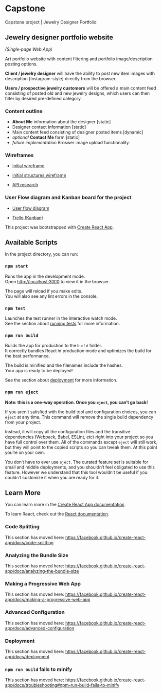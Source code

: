 # Capstone
Capstone project | Jewelry Designer Portfolio


## Jewelry designer portfolio website
_(Single-page Web App)_

Art portfolio website with content filtering and portfolio image/description posting options.

**Client / jewelry designer** will have the ability to post new item images with description [Instagram-style] directly from the browser.

**Users / prospective jewelry customers** will be offered a main content feed consisting of posted old and new jewelry designs, which users can then filter by desired pre-defined category.

### Content outline

- **About Me** information about the designer [static]
- Designer contact information [static]
- Main content feed consisting of designer posted items [dynamic]
- _optional_ **Contact Me** form [static]
- _future implementation_ Broswer image upload functionality.

### Wireframes 

- <a href="https://github.com/free4mOriginal/capstone-react-app/blob/master/docs/Wireframe.jpg" title="Initial wireframe">Initial wireframe</a>

- <a href="https://github.com/free4mOriginal/capstone-react-app/blob/master/docs/Initial-structures.jpg" title="User flow diagram">Initial structures wireframe</a>

- <a href="https://github.com/free4mOriginal/capstone/blob/master/docs/APIs-.jpg" title="User flow diagram">API research</a>

### User Flow diagram and Kanban board for the project

- <a href="https://github.com/free4mOriginal/capstone-react-app/blob/master/docs/Capstone-diagram.pdf" title="User flow diagram">User flow diagram</a>

- <a href="https://trello.com/b/hnqw7xVf/capstone-jewelry-portfolio" title="User flow diagram" target="_black">Trello (Kanban)</a>



This project was bootstrapped with [Create React App](https://github.com/facebook/create-react-app).

## Available Scripts

In the project directory, you can run:

### `npm start`

Runs the app in the development mode.<br>
Open [http://localhost:3000](http://localhost:3000) to view it in the browser.

The page will reload if you make edits.<br>
You will also see any lint errors in the console.

### `npm test`

Launches the test runner in the interactive watch mode.<br>
See the section about [running tests](https://facebook.github.io/create-react-app/docs/running-tests) for more information.

### `npm run build`

Builds the app for production to the `build` folder.<br>
It correctly bundles React in production mode and optimizes the build for the best performance.

The build is minified and the filenames include the hashes.<br>
Your app is ready to be deployed!

See the section about [deployment](https://facebook.github.io/create-react-app/docs/deployment) for more information.

### `npm run eject`

**Note: this is a one-way operation. Once you `eject`, you can’t go back!**

If you aren’t satisfied with the build tool and configuration choices, you can `eject` at any time. This command will remove the single build dependency from your project.

Instead, it will copy all the configuration files and the transitive dependencies (Webpack, Babel, ESLint, etc) right into your project so you have full control over them. All of the commands except `eject` will still work, but they will point to the copied scripts so you can tweak them. At this point you’re on your own.

You don’t have to ever use `eject`. The curated feature set is suitable for small and middle deployments, and you shouldn’t feel obligated to use this feature. However we understand that this tool wouldn’t be useful if you couldn’t customize it when you are ready for it.

## Learn More

You can learn more in the [Create React App documentation](https://facebook.github.io/create-react-app/docs/getting-started).

To learn React, check out the [React documentation](https://reactjs.org/).

### Code Splitting

This section has moved here: https://facebook.github.io/create-react-app/docs/code-splitting

### Analyzing the Bundle Size

This section has moved here: https://facebook.github.io/create-react-app/docs/analyzing-the-bundle-size

### Making a Progressive Web App

This section has moved here: https://facebook.github.io/create-react-app/docs/making-a-progressive-web-app

### Advanced Configuration

This section has moved here: https://facebook.github.io/create-react-app/docs/advanced-configuration

### Deployment

This section has moved here: https://facebook.github.io/create-react-app/docs/deployment

### `npm run build` fails to minify

This section has moved here: https://facebook.github.io/create-react-app/docs/troubleshooting#npm-run-build-fails-to-minify
